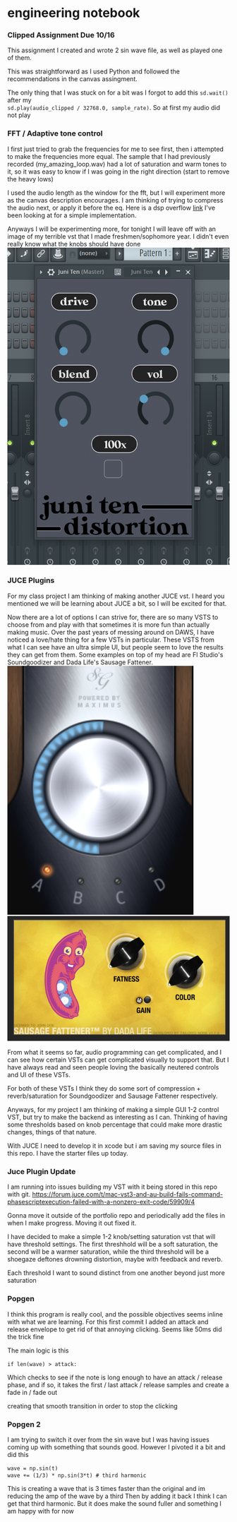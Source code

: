 # engineering notebook

### Clipped Assignment Due 10/16
This assignment I created and wrote 2 sin wave file, as well as played one of them.

This was straightforward as I used Python and followed the recommendations in the canvas assingment.

The only thing that I was stuck on for a bit was I forgot to add this `sd.wait()` after my  
`sd.play(audio_clipped / 32768.0, sample_rate)`. So at first my audio did not play

### FFT / Adaptive tone control
I first just tried to grab the frequencies for me to see first, then i attempted to make the frequencies more equal. 
The sample that I had previously recorded (my_amazing_loop.wav) had a lot of saturation and warm tones to it, so it was easy to know if I was going in the right direction (start to remove the heavy lows)

I used the audio length as the window for the fft, but I will experiment more as the canvas description encourages. I am thinking of trying to compress the audio next, or apply it before the eq. Here is a dsp overflow [link](https://dsp.stackexchange.com/questions/10536/help-implementing-audio-dynamic-range-compression?noredirect=1&lq=1) I've been looking at for a simple implementation.

Anyways I will be experimenting more, for tonight I will leave off with an image of my terrible vst that I made freshmen/sophomore year. I didn't even really know what the knobs should have done
![JuniTen](image.png)

### JUCE Plugins
For my class project I am thinking of making another JUCE vst. I heard you mentioned we will be learning about JUCE a bit, so I will be excited for that.

Now there are a lot of options I can strive for, there are so many VSTS to choose from and play with that sometimes it is more fun than actually making music. Over the past years of messing around on DAWS, I have noticed a love/hate thing for a few VSTs in particular. These VSTS from what I can see have an ultra simple UI, but people seem to love the results they can get from them. Some examples on top of my head are Fl Studio's Soundgoodizer and Dada Life's Sausage Fattener.
![Soundgoodizer](image-2.png)
![sausage fattener](image-1.png)

From what it seems so far, audio programming can get complicated, and I can see how certain VSTs can get complicated visually to support that. But I have always read and seen people loving the basically neutered controls and UI of these VSTs. 

For both of these VSTs I think they do some sort of compression + reverb/saturation for Soundgoodizer and Sausage Fattener respectively. 

Anyways, for my project I am thinking of making a simple GUI 1-2 control VST, but try to make the backend as interesting as I can. Thinking of having some thresholds based on knob percentage that could make more drastic changes, things of that nature. 

With JUCE I need to develop it in xcode but i am saving my source files in this repo. I have the starter files up today.

### Juce Plugin Update
I am running into issues building my VST with it being stored in this repo with git. 
https://forum.juce.com/t/mac-vst3-and-au-build-fails-command-phasescriptexecution-failed-with-a-nonzero-exit-code/59909/4

Gonna move it outside of the portfolio repo and periodically add the files in when I make progress. Moving it out fixed it.

I have decided to make a simple 1-2 knob/setting saturation vst that will have threshold settings. The first threshhold will be a soft saturation, the second will be a warmer saturation, while the third threshold will be a shoegaze deftones drowning distortion, maybe with feedback and reverb.

Each threshold I want to sound distinct from one another beyond just more saturation

### Popgen
I think this program is really cool, and the possible objectives seems inline with what we are learning.
For this first commit I added an attack and release envelope to get rid of that annoying clicking.
Seems like 50ms did the trick fine 

The main logic is this

```
if len(wave) > attack:
```
Which checks to see if the note is long enough to have an attack / release phase,
and if so, it takes the first / last attack / release samples and create a fade in / fade out

creating that smooth transition in order to stop the clicking

### Popgen 2

I am trying to switch it over from the sin wave but I was having issues coming up with something that sounds good.
However I pivoted it a bit and did this

```
wave = np.sin(t)
wave += (1/3) * np.sin(3*t) # third harmonic
```

This is creating a wave that is 3 times faster than the original and im reducing the amp of the wave by a third
Then by adding it back I think I can get that third harmonic. But it does make the sound fuller and something I 
am happy with for now

